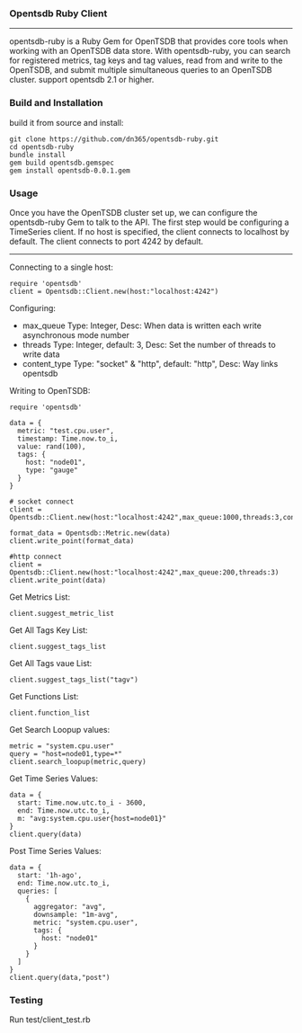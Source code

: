### Opentsdb Ruby Client
---  
 opentsdb-ruby is a Ruby Gem for OpenTSDB that provides core tools when working with an OpenTSDB data store. With opentsdb-ruby, you can search for registered metrics, tag keys and tag values, read from and write to the OpenTSDB, and submit multiple simultaneous queries to an OpenTSDB cluster. support opentsdb 2.1 or higher.  

 ### Build and Installation  

 build it from source and install:  
 ```
git clone https://github.com/dn365/opentsdb-ruby.git
cd opentsdb-ruby
bundle install
gem build opentsdb.gemspec
gem install opentsdb-0.0.1.gem
 ```  
### Usage
Once you have the OpenTSDB cluster set up, we can configure the opentsdb-ruby Gem to talk to the API. The first step would be configuring a TimeSeries client. If no host is specified, the client connects to localhost by default. The client connects to port 4242 by default.  

---  

Connecting to a single host:
```
require 'opentsdb'
client = Opentsdb::Client.new(host:"localhost:4242")
```
Configuring:
* max_queue Type: Integer, Desc: When data is written each write asynchronous mode number
* threads Type: Integer, default: 3, Desc: Set the number of threads to write data
* content_type Type: "socket" & "http", default: "http", Desc: Way links opentsdb  

Writing to OpenTSDB:  
```
require 'opentsdb'

data = {
  metric: "test.cpu.user",
  timestamp: Time.now.to_i,
  value: rand(100),
  tags: {
    host: "node01",
    type: "gauge"
  }
}

# socket connect
client = Opentsdb::Client.new(host:"localhost:4242",max_queue:1000,threads:3,content_type:"socket")

format_data = Opentsdb::Metric.new(data)
client.write_point(format_data)

#http connect
client = Opentsdb::Client.new(host:"localhost:4242",max_queue:200,threads:3)
client.write_point(data)
```

Get Metrics List:
```
client.suggest_metric_list
```

Get All Tags Key List:
```
client.suggest_tags_list
```

Get All Tags vaue List:
```
client.suggest_tags_list("tagv")
```

Get Functions List:
```
client.function_list
```
Get Search Loopup values:
```
metric = "system.cpu.user"
query = "host=node01,type=*"
client.search_loopup(metric,query)
```
Get Time Series Values:
```
data = {
  start: Time.now.utc.to_i - 3600,
  end: Time.now.utc.to_i,
  m: "avg:system.cpu.user{host=node01}"
}
client.query(data)
```
Post Time Series Values:
```
data = {
  start: '1h-ago',
  end: Time.now.utc.to_i,
  queries: [
    {
      aggregator: "avg",
      downsample: "1m-avg",
      metric: "system.cpu.user",
      tags: {
        host: "node01"
      }
    }
  ]
}
client.query(data,"post")
```

### Testing
Run test/client_test.rb
